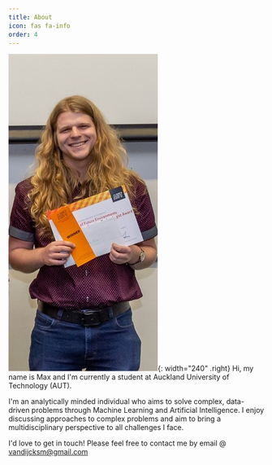 ```yaml
---
title: About
icon: fas fa-info
order: 4
---
```


![Desktop View](./assets/img/about_award.jpg){: width="240" .right}
Hi, my name is Max and I'm currently 
a student at Auckland University of Technology (AUT).

I'm an analytically minded individual who 
aims to solve complex, data-driven problems 
through Machine Learning and Artificial Intelligence.
I enjoy discussing approaches to complex 
problems and aim to bring a multidisciplinary 
perspective to all challenges I face.

I'd love to get in touch! 
Please feel free to contact me by email @ vandijcksm@gmail.com